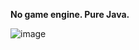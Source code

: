 **No game engine. Pure Java.**

![image](https://github.com/user-attachments/assets/5146f573-0d0c-490c-8d1a-022faf0a0508)

